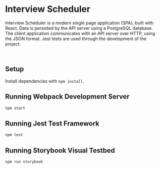 # Interview Scheduler

Interview Scheduler is a modern single page application (SPA), built with React. Data is persisted by the API server using a PostgreSQL database. The client application communicates with an API server over HTTP, using the JSON format. Jest tests are used through the development of the project.

![]()
![]()
![]()

## Setup

Install dependencies with `npm install`.

## Running Webpack Development Server

```sh
npm start
```

## Running Jest Test Framework

```sh
npm test
```

## Running Storybook Visual Testbed

```sh
npm run storybook
```
